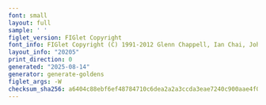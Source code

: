 ```yaml
---
font: small
layout: full
sample: ' '
figlet_version: FIGlet Copyright
font_info: FIGlet Copyright (C) 1991-2012 Glenn Chappell, Ian Chai, John Cowan,
layout_info: "20205"
print_direction: 0
generated: "2025-08-14"
generator: generate-goldens
figlet_args: -W
checksum_sha256: a6404c88ebf6ef48784710c6dea2a2a3ccda3eae7240c900aae4f077b0a142df
---
```


```text
  
  
  
  
  
```
